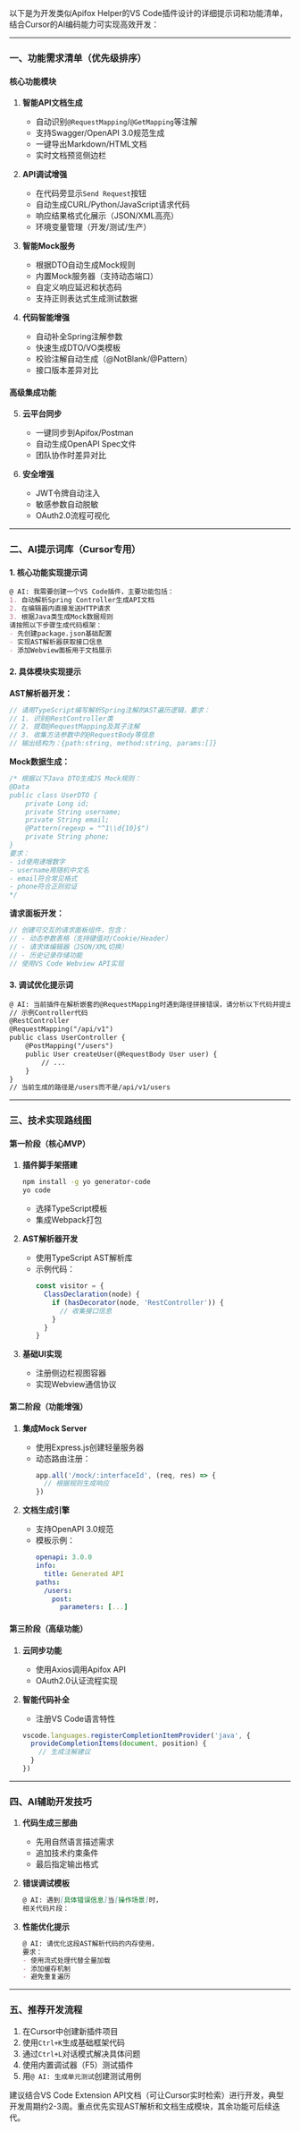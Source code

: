 以下是为开发类似Apifox Helper的VS Code插件设计的详细提示词和功能清单，结合Cursor的AI编码能力可实现高效开发：

---

### 一、功能需求清单（优先级排序）
#### 核心功能模块
1. **智能API文档生成**
   - 自动识别`@RequestMapping`/`@GetMapping`等注解
   - 支持Swagger/OpenAPI 3.0规范生成
   - 一键导出Markdown/HTML文档
   - 实时文档预览侧边栏

2. **API调试增强**
   - 在代码旁显示`Send Request`按钮
   - 自动生成CURL/Python/JavaScript请求代码
   - 响应结果格式化展示（JSON/XML高亮）
   - 环境变量管理（开发/测试/生产）

3. **智能Mock服务**
   - 根据DTO自动生成Mock规则
   - 内置Mock服务器（支持动态端口）
   - 自定义响应延迟和状态码
   - 支持正则表达式生成测试数据

4. **代码智能增强**
   - 自动补全Spring注解参数
   - 快速生成DTO/VO类模板
   - 校验注解自动生成（@NotBlank/@Pattern）
   - 接口版本差异对比

#### 高级集成功能
5. **云平台同步**
   - 一键同步到Apifox/Postman
   - 自动生成OpenAPI Spec文件
   - 团队协作时差异对比

6. **安全增强**
   - JWT令牌自动注入
   - 敏感参数自动脱敏
   - OAuth2.0流程可视化

---

### 二、AI提示词库（Cursor专用）
#### 1. 核心功能实现提示词
```markdown
@ AI: 我需要创建一个VS Code插件，主要功能包括：
1. 自动解析Spring Controller生成API文档
2. 在编辑器内直接发送HTTP请求
3. 根据Java类生成Mock数据规则
请按照以下步骤生成代码框架：
- 先创建package.json基础配置
- 实现AST解析器获取接口信息
- 添加Webview面板用于文档展示
```

#### 2. 具体模块实现提示
**AST解析器开发：**
```typescript
// 请用TypeScript编写解析Spring注解的AST遍历逻辑，要求：
// 1. 识别@RestController类
// 2. 提取@RequestMapping及其子注解
// 3. 收集方法参数中的@RequestBody等信息
// 输出结构为：{path:string, method:string, params:[]}
```

**Mock数据生成：**
```javascript
/* 根据以下Java DTO生成JS Mock规则：
@Data
public class UserDTO {
    private Long id;
    private String username;
    private String email;
    @Pattern(regexp = "^1\\d{10}$")
    private String phone;
}
要求：
- id使用递增数字
- username用随机中文名
- email符合常见格式
- phone符合正则验证
*/
```

**请求面板开发：**
```typescript
// 创建可交互的请求面板组件，包含：
// - 动态参数表格（支持键值对/Cookie/Header）
// - 请求体编辑器（JSON/XML切换）
// - 历史记录存储功能
// 使用VS Code Webview API实现
```

#### 3. 调试优化提示词
```markdown
@ AI: 当前插件在解析嵌套的@RequestMapping时遇到路径拼接错误，请分析以下代码并提出解决方案：
// 示例Controller代码
@RestController
@RequestMapping("/api/v1")
public class UserController {
    @PostMapping("/users")
    public User createUser(@RequestBody User user) {
        // ...
    }
}
// 当前生成的路径是/users而不是/api/v1/users
```

---

### 三、技术实现路线图
#### 第一阶段（核心MVP）
1. **插件脚手架搭建**
   ```bash
   npm install -g yo generator-code
   yo code
   ```
   - 选择TypeScript模板
   - 集成Webpack打包

2. **AST解析器开发**
   - 使用TypeScript AST解析库
   - 示例代码：
     ```typescript
     const visitor = {
       ClassDeclaration(node) {
         if (hasDecorator(node, 'RestController')) {
           // 收集接口信息
         }
       }
     }
     ```

3. **基础UI实现**
   - 注册侧边栏视图容器
   - 实现Webview通信协议

#### 第二阶段（功能增强）
1. **集成Mock Server**
   - 使用Express.js创建轻量服务器
   - 动态路由注册：
     ```javascript
     app.all('/mock/:interfaceId', (req, res) => {
       // 根据规则生成响应
     })
     ```

2. **文档生成引擎**
   - 支持OpenAPI 3.0规范
   - 模板示例：
     ```yaml
     openapi: 3.0.0
     info:
       title: Generated API
     paths:
       /users:
         post:
           parameters: [...]
     ```

#### 第三阶段（高级功能）
1. **云同步功能**
   - 使用Axios调用Apifox API
   - OAuth2.0认证流程实现

2. **智能代码补全**
   - 注册VS Code语言特性
   ```typescript
   vscode.languages.registerCompletionItemProvider('java', {
     provideCompletionItems(document, position) {
       // 生成注解建议
     }
   })
   ```

---

### 四、AI辅助开发技巧
1. **代码生成三部曲**
   - 先用自然语言描述需求
   - 追加技术约束条件
   - 最后指定输出格式

2. **错误调试模板**
   ```markdown
   @ AI: 遇到[具体错误信息]当[操作场景]时，
   相关代码片段：
   ```
   
3. **性能优化提示**
   ```markdown
   @ AI: 请优化这段AST解析代码的内存使用，
   要求：
   - 使用流式处理代替全量加载
   - 添加缓存机制
   - 避免重复遍历
   ```

---

### 五、推荐开发流程
1. 在Cursor中创建新插件项目
2. 使用`Ctrl+K`生成基础框架代码
3. 通过`Ctrl+L`对话模式解决具体问题
4. 使用内置调试器（F5）测试插件
5. 用`@ AI: 生成单元测试`创建测试用例

建议结合VS Code Extension API文档（可让Cursor实时检索）进行开发，典型开发周期约2-3周。重点优先实现AST解析和文档生成模块，其余功能可后续迭代。